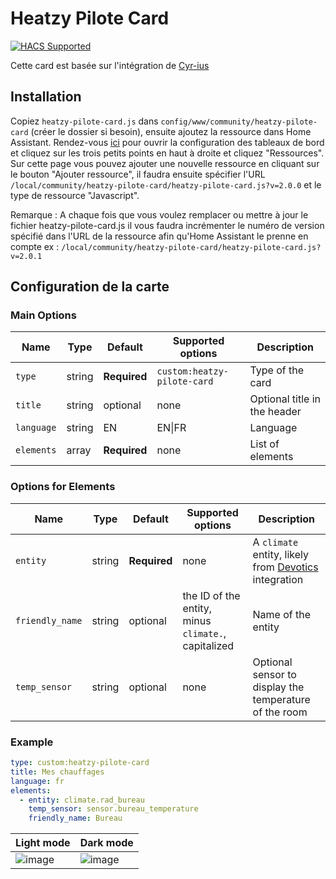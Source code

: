# Heatzy Pilote Card

[![HACS Supported](https://img.shields.io/badge/HACS-Supported-green.svg?style=for-the-badge)](https://github.com/custom-components/hacs)

Cette card est basée sur l'intégration de [Cyr-ius](https://github.com/Cyr-ius/hass-heatzy)

## Installation

Copiez `heatzy-pilote-card.js` dans `config/www/community/heatzy-pilote-card` (créer le dossier si besoin), ensuite ajoutez la ressource dans Home Assistant.
Rendez-vous [ici](https://my.home-assistant.io/redirect/lovelace_dashboards/) pour ouvrir la configuration des tableaux de bord et cliquez sur les trois petits points en haut à droite et cliquez "Ressources".
Sur cette page vous pouvez ajouter une nouvelle ressource en cliquant sur le bouton "Ajouter ressource", il faudra ensuite spécifier l'URL `/local/community/heatzy-pilote-card/heatzy-pilote-card.js?v=2.0.0` et le type de ressource "Javascript".

Remarque :
A chaque fois que vous voulez remplacer ou mettre à jour le fichier heatzy-pilote-card.js il vous faudra incrémenter le numéro de version spécifié dans l'URL de la ressource afin qu'Home Assistant le prenne en compte ex : `/local/community/heatzy-pilote-card/heatzy-pilote-card.js?v=2.0.1`

## Configuration de la carte

### Main Options

| Name       | Type   | Default      | Supported options           | Description                  |
|------------|--------|--------------|-----------------------------|------------------------------|
| `type`     | string | **Required** | `custom:heatzy-pilote-card` | Type of the card             |
| `title`    | string | optional     | none                        | Optional title in the header |
| `language` | string | EN           | EN\|FR                      | Language                     |
| `elements` | array  | **Required** | none                        | List of elements

### Options for Elements

| Name            | Type   | Default      | Supported options   | Description   |
|-----------------|--------|--------------|------------------   |---------------|
| `entity`        | string | **Required** | none                | A `climate` entity, likely from [Devotics](https://github.com/Devotics/heatzy-home-hassistant) integration |
| `friendly_name` | string | optional     | the ID of the entity, minus `climate.`, capitalized | Name of the entity |
| `temp_sensor`   | string | optional     | none                | Optional sensor to display the temperature of the room

### Example

```yaml
type: custom:heatzy-pilote-card
title: Mes chauffages
language: fr
elements:
  - entity: climate.rad_bureau
    temp_sensor: sensor.bureau_temperature
    friendly_name: Bureau
```

| Light mode   | Dark mode   |
|--------------|-------------|
| ![image](https://github.com/DanChaltiel/heatzy-pilote-card/assets/15105152/40e6983b-8e69-4363-b77c-6bf92bff9925) | ![image](https://github.com/DanChaltiel/heatzy-pilote-card/assets/15105152/7ff3578e-ad1b-4008-ae25-b2225fb1d66a) |
